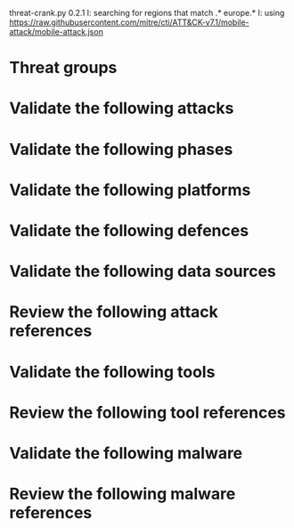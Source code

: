 threat-crank.py 0.2.1
I: searching for regions that match .* europe.*
I: using https://raw.githubusercontent.com/mitre/cti/ATT&CK-v7.1/mobile-attack/mobile-attack.json
# Threat groups


# Validate the following attacks


# Validate the following phases


# Validate the following platforms


# Validate the following defences


# Validate the following data sources


# Review the following attack references


# Validate the following tools


# Review the following tool references


# Validate the following malware


# Review the following malware references


